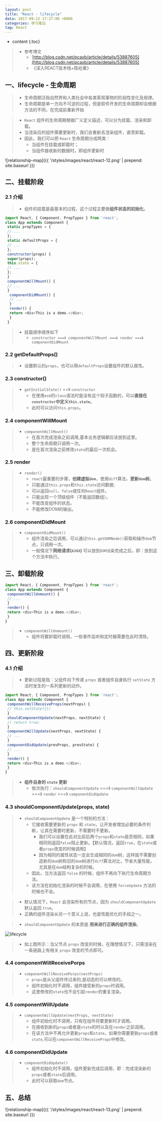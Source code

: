 ```yaml
---
layout: post
title: "React - lifecycle"
data: 2017-09-22 17:27:00 +0800
categories: 学习笔记
tag: React
---
```

* content
{:toc}

> * 参考博文
>    * [http://blog.csdn.net/pcaxb/article/details/53887605](http://blog.csdn.net/pcaxb/article/details/53887605)
>    * 《深入REACT技术栈+陈屹著》

<!-- more -->

## 一、lifecycle - 生命周期

> * 生命周期泛指自然界和人类社会中各类客观事物的阶段性变化及规律。
> * 生命周期是单一方向不可逆的过程，但是软件开发的生命周期却会根据方法的不同，在完成前重新开始

> * `React` 组件的生命周期根据广义定义描述，可以分为挂载、渲染和卸载。
> * 当渲染后的组件需要更新时，我们会重新去渲染组件，直至卸载。
> * 因此，我们可以把 `React` 生命周期分成两类：
>   * 当组件在挂载或卸载时；
>   * 当组件接收新的数据时，即组件更新时

![relationship-map]({{ '/styles/images/react/react-12.png' | prepend: site.baseurl }})



## 二、挂载阶段

### 2.1 介绍

> * 组件的挂载是最基本的过程，这个过程主要做**组件状态的初始化**。

```js
import React, { Component, PropTypes } from 'react';
class App extends Component {
 static propTypes = {
 // ...
 };
 static defaultProps = {
 // ...
 };
 constructor(props) {
 super(props);
 this.state = {
 // ...
 };
 }
 componentWillMount() {
 // ...
 } 
  componentDidMount() {
  // ...
  }
  render() {
  return <div>This is a demo.</div>;
  }
 } 
```

> * 挂载顺序顺序如下
>   * `constructor ===》 componentWillMount ===》 render ===》 componentDidMount`

### 2.2 getDefaultProps()

>    * 设置默认的`props`，也可以用`defaultProps`设置组件的默认属性。

### 2.3 constructor()

> * `getInitialState()` ==》 `constructor`
>    * 在使用`es6`的`class`语法时是没有这个钩子函数的，可以**直接在`constructor`中定义`this.state`**。
>    * 此时可以访问`this.props`。

### 2.4 componentWillMount

> * `componentWillMount()`
>    * 在首次完成渲染之前调用,基本业务逻辑都应该放到这里。
>    * 整个生命周期只调用一次。
>    * 是在首次渲染之前修改`state`的最后一次机会。

### 2.5 render

> * `render()`
>    * `react`最重要的步骤，**创建虚拟`dom`**，使用`diff`算法，**更新`dom`树**。
>    * 只能通过`this.props`和`this.state`访问数据;
>    * 可以返回`null`、`false`或任何`React`组件。
>    * 只能出现一个顶级组件（不能返回数组）。
>    * 不能改变组件的状态。
>    * 不能修改DOM的输出。
    
### 2.6 componentDidMount
    
> * `componentDidMount()`
>    * 组件渲染之后调用，可以通过`this.getDOMNode()`获取和操作`dom`节点，只调用一次。
>    * 一般情况下**网络请求(`AJAX`)** 可以放到`DOM渲`染完成之后，即：放到这个方法中执行。

## 三、卸载阶段

```js
import React, { Component, PropTypes } from 'react';
class App extends Component {
 componentWillUnmount() {
 // ...
 }
 render() {
 return <div>This is a demo.</div>;
 }
} 
```

> * `componentWillUnmount()`
>    * 组件将要卸载时调用，一些事件监听和定时器需要在此时清除。

## 四、更新阶段

### 4.1 介绍

> * 更新过程是指：父组件向下传递 `props` 或者组件自身执行 `setState` 方法时发生的一系列更新的动作。

```js
import React, { Component, PropTypes } from 'react';
class App extends Component {
 componentWillReceiveProps(nextProps) {
 // this.setState({})
 }
 shouldComponentUpdate(nextProps, nextState) {
 // return true;
 }
 componentWillUpdate(nextProps, nextState) {
 // ...
 }
 componentDidUpdate(prevProps, prevState) {
 // ...
 }
 render() {
 return <div>This is a demo.</div>;
 }
} 
```

> * **组件自身的 `state` 更新**
>   * 依次执行：`shouldComponentUpdate` ===》 `componentWillUpdate` ===》 `render` ===》 `componentDidUpdate`


### 4.3 shouldComponentUpdate(props, state)

> * `shouldComponentUpdate` 是一个特别的方法：
>   * 它接收需要更新的 `props` 和 `state`，让开发者增加必要的条件判断，让其在需要时更新，不需要时不更新。
>        * 我们可以设置在此对比前后两个`props`和`state`是否相同，如果相同则返回`false`阻止更新。【默认情况，返回`true`，在`state`或者`props`改变的时候调用】
>        * 因为相同的属性状态一定会生成相同的`dom`树，这样就不需要创造新的`dom`树和旧的`dom`树进行`diff`算法对比，节省大量性能，尤其是在`dom`结构复杂的时候。
>   * 因此，当方法返回 `false` 的时候，组件不再向下执行生命周期方法。
>   * 该方法在初始化渲染的时候不会调用，在使用 `forceUpdate` 方法的时候也不会。


> * 默认情况下，`React` 会渲染所有的节点，因为 `shouldComponentUpdate` 默认返回 `true`。
> * 正确的组件渲染从另一个意义上说，也是性能优化的手段之一。


> * `shouldComponentUpdate` 的本质是 **用来进行正确的组件渲染**。

![lifecycle](/styles/images/react/lifecycle/lifecycle-01.png)

> * 如上图所示：当父节点 `props` 改变的时候，在理想情况下，只需渲染在一条链路上有相关 `props` 改变的节点即可。  



### 4.4 componentWillReceivePorps

> * `componentWillReceivePorps(nextProps)`
>    * `props`是从父组件传过来的,是动态的可以修改的。
>    * 组件初始化时不调用，组件接受新的`props`时调用。
>    * 这里修改的`state`也不会引起`render`的重复渲染。

### 4.5 componentWillUpdate

> * `componentWillUpdate(nextProps, nextState)`
>    * 组件初始化时不调用，只有在组件将要更新时才调用。
>    * 在接收到新的`props`或者是`state`的时以及在`render`之前调用。
>    * 在该方法中不再允许更新`props`和`state`，如果你需要更新`props`或者`state`,可以在`componentWillReceiveProps`中修改。

### 4.6 componentDidUpdate

> * `componentDidUpdate()`
>    * 组件初始化时不调用，组件更新完成后调用，即：完成渲染新的`props`或者`state`后调用。
>    * 此时可以获取`dom`节点。


## 五、总结

![relationship-map]({{ '/styles/images/react/react-13.png' | prepend: site.baseurl }})
